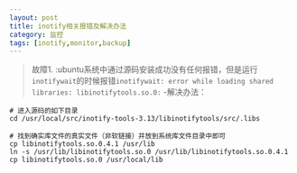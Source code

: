 ```yaml
---
layout: post
title: inotify相关报错及解决办法 
category: 监控 
tags: [inotify,monitor,backup]
---
```


	
> 故障1. :ubuntu系统中通过源码安装成功没有任何报错，但是运行`inotifywait`的时候报错`inotifywait: error while loading shared libraries: libinotifytools.so.0:`
-解决办法：
```
# 进入源码的如下目录
cd /usr/local/src/inotify-tools-3.13/libinotifytools/src/.libs

# 找到确实库文件的真实文件（非软链接）并放到系统库文件目录中即可
cp libinotifytools.so.0.4.1 /usr/lib
ln -s /usr/lib/libinotifytools.so.0 /usr/lib/libinotifytools.so.0.4.1
cp libinotifytools.so.0 /usr/local/lib 
```
